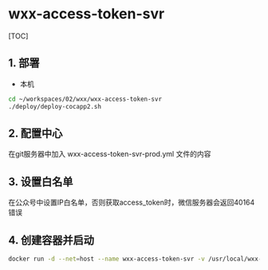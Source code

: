 # wxx-access-token-svr

[TOC]

## 1. 部署

- 本机

```sh
cd ~/workspaces/02/wxx/wxx-access-token-svr
./deploy/deploy-cocapp2.sh
```

## 2. 配置中心

在git服务器中加入 wxx-access-token-svr-prod.yml 文件的内容

## 3. 设置白名单

在公众号中设置IP白名单，否则获取access_token时，微信服务器会返回40164错误

## 4. 创建容器并启动

```sh
docker run -d --net=host --name wxx-access-token-svr -v /usr/local/wxx-access-token-svr:/usr/local/myservice --restart=always nnzbz/spring-boot-app
```